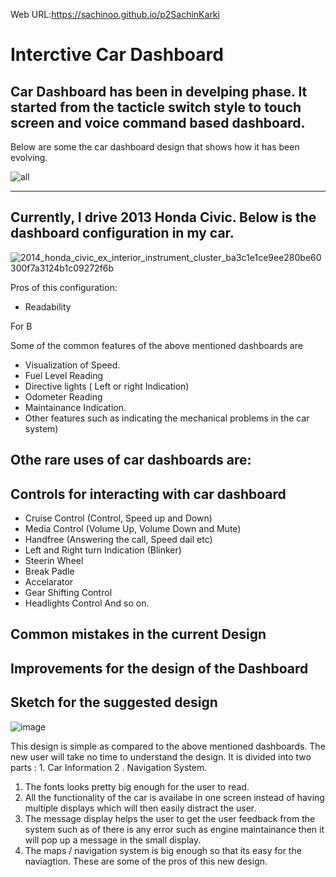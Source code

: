 Web URL:https://sachinoo.github.io/p2SachinKarki

# Interctive Car Dashboard 
 Car Dashboard has been in develping phase. It started from the tacticle switch style to touch screen and voice command based dashboard.
-------------------------------------------------------------------------------------------------------------------------
Below are some the car dashboard design that shows how it has been evolving.

![all ](https://user-images.githubusercontent.com/24665608/112539838-79472200-8d7f-11eb-872d-dcfbb668d953.png)

--------------------------------------------------------------------------------------------------------------------------------

## Currently, I drive 2013 Honda Civic. Below is the dashboard configuration in my car. 

![2014_honda_civic_ex_interior_instrument_cluster_ba3c1e1ce9ee280be60300f7a3124b1c09272f6b](https://user-images.githubusercontent.com/24665608/112540786-98927f00-8d80-11eb-8e77-c6c061ef8505.jpg)

Pros of this configuration:
 - Readability



For B

Some of the common features of the above mentioned dashboards are 
 - Visualization of Speed.
 - Fuel Level Reading
 - Directive lights ( Left or right Indication)
 - Odometer Reading 
 - Maintainance Indication.
 - Other features such as indicating the mechanical problems in the car system)

Othe rare uses of car dashboards are:
 - 


## Controls for interacting with car dashboard
- Cruise Control (Control, Speed up and Down)
- Media Control (Volume Up, Volume Down and  Mute)
- Handfree (Answering the call, Speed dail etc)
- Left and Right turn Indication (Blinker)
- Steerin Wheel
- Break Padle 
- Accelarator
- Gear Shifting Control
- Headlights Control 
 And so on.
 
 ## Common mistakes in the current Design
 
 ## Improvements for the design of the Dashboard
 
 ## Sketch for the suggested design
 
 ![image](https://user-images.githubusercontent.com/24665608/114969658-73a0a180-9e3e-11eb-8bc2-06d8b9f02ee0.png)

 
This design is simple as compared to the above mentioned dashboards. The new user will take no time to understand the design. It
is divided into two parts : 1. Car Information  2 . Navigation System. 
   1. The fonts looks pretty big enough for the user to read. 
   2. All the functionality of the car is availabe in one screen instead of having multiple displays which will then easily 
     distract the user.
   3. The message display helps the user to get the user feedback from the system such as of there is any error such as 
     engine maintainance then it will pop up a message in the small display.
   4. The maps / navigation system is big enough so that its easy for the naviagtion.
  These are some of the pros of this new design.
  
  
